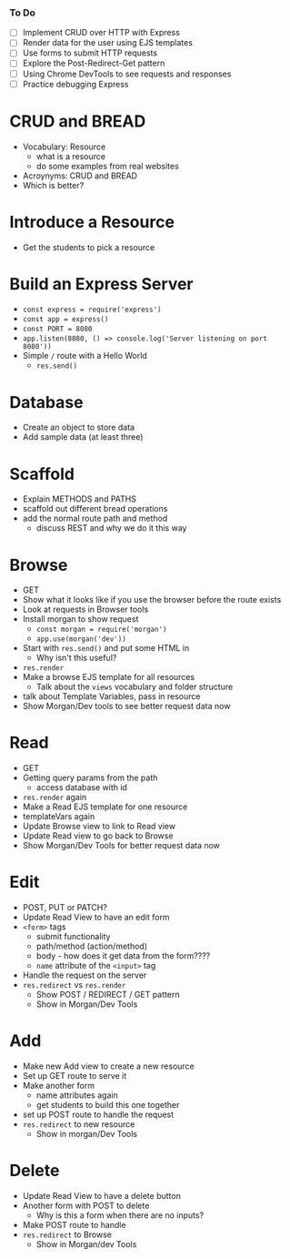 ### To Do

- [ ] Implement CRUD over HTTP with Express
- [ ] Render data for the user using EJS templates
- [ ] Use forms to submit HTTP requests
- [ ] Explore the Post-Redirect-Get pattern
- [ ] Using Chrome DevTools to see requests and responses
- [ ] Practice debugging Express

# CRUD and BREAD

- Vocabulary: Resource
  - what is a resource
  - do some examples from real websites
- Acroynyms: CRUD and BREAD
- Which is better?

# Introduce a Resource

- Get the students to pick a resource

# Build an Express Server

- `const express = require('express')`
- `const app = express()`
- `const PORT = 8080`
- `app.listen(8080, () => console.log('Server listening on port 8080'))`
- Simple `/` route with a Hello World
  - `res.send()`

# Database

- Create an object to store data
- Add sample data (at least three)

# Scaffold

- Explain METHODS and PATHS
- scaffold out different bread operations
- add the normal route path and method
  - discuss REST and why we do it this way

# Browse

- GET
- Show what it looks like if you use the browser before the route exists
- Look at requests in Browser tools
- Install morgan to show request
  - `const morgan = require('morgan')`
  - `app.use(morgan('dev'))`
- Start with `res.send()` and put some HTML in
  - Why isn't this useful?
- `res.render`
- Make a browse EJS template for all resources
  - Talk about the `views` vocabulary and folder structure
- talk about Template Variables, pass in resource
- Show Morgan/Dev tools to see better request data now

# Read

- GET
- Getting query params from the path
  - access database with id
- `res.render` again
- Make a Read EJS template for one resource
- templateVars again
- Update Browse view to link to Read view
- Update Read view to go back to Browse
- Show Morgan/Dev Tools for better request data now

# Edit

- POST, PUT or PATCH?
- Update Read View to have an edit form
- `<form>` tags
  - submit functionality
  - path/method (action/method)
  - body - how does it get data from the form????
  - `name` attribute of the `<input>` tag
- Handle the request on the server
- `res.redirect` vs `res.render`
  - Show POST / REDIRECT / GET pattern
  - Show in Morgan/Dev Tools

# Add

- Make new Add view to create a new resource
- Set up GET route to serve it
- Make another form
  - name attributes again
  - get students to build this one together
- set up POST route to handle the request
- `res.redirect` to new resource
  - Show in morgan/Dev Tools

# Delete

- Update Read View to have a delete button
- Another form with POST to delete
  - Why is this a form when there are no inputs?
- Make POST route to handle
- `res.redirect` to Browse
  - Show in Morgan/dev Tools
